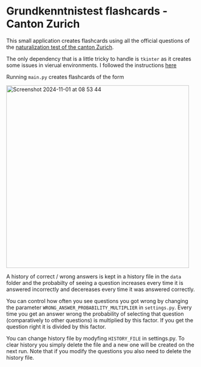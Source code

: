 # Grundkenntnistest flashcards - Canton Zurich

This small application creates flashcards using all the official questions of the [naturalization test of the canton Zurich](https://www.zh.ch/de/migration-integration/einbuergerung/grundkenntnistest.html).

The only dependency that is a little tricky to handle is `tkinter` as it creates some issues in vierual environments. I followed the instructions [here](https://dev.to/xshapira/using-tkinter-with-pyenv-a-simple-two-step-guide-hh5)

Running `main.py` creates flashcards of the form

<img width="484" alt="Screenshot 2024-11-01 at 08 53 44" src="https://github.com/user-attachments/assets/a34b56bb-d8b0-4e6a-a2ea-39acf6a9db02">

A history of correct / wrong answers is kept in a history file in the `data` folder and the probabilty of seeing a question increases every time it is answered incorrectly and decereases every time it was answered correctly.

You can control how often you see questions you got wrong by changing the parameter `WRONG_ANSWER_PROBABILITY_MULTIPLIER` in `settings.py`. Every time you get an answer wrong the probability of selecting that question (comparatively to other questions) is multiplied by this factor. If you get the question right it is divided by this factor.

You can change history file by modyfing `HISTORY_FILE` in settings.py. To clear history you simply delete the file and a new one will be created on the next run. Note that if you modify the questions you also need to delete the history file.








